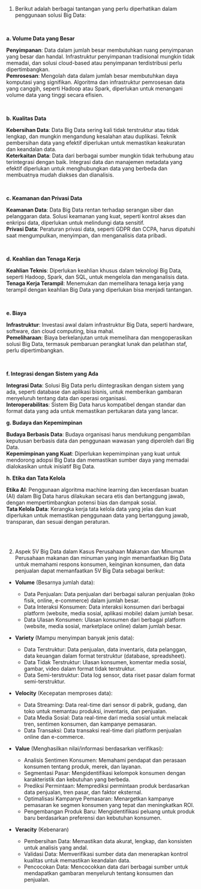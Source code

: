 1. Berikut adalah berbagai tantangan yang perlu diperhatikan dalam penggunaan solusi Big Data:

<br>

**a. Volume Data yang Besar**
<br>

**Penyimpanan**: Data dalam jumlah besar membutuhkan ruang penyimpanan yang besar dan handal. Infrastruktur penyimpanan tradisional mungkin tidak memadai, dan solusi cloud-based atau penyimpanan terdistribusi perlu dipertimbangkan.<br>
**Pemrosesan**: Mengolah data dalam jumlah besar membutuhkan daya komputasi yang signifikan. Algoritma dan infrastruktur pemrosesan data yang canggih, seperti Hadoop atau Spark, diperlukan untuk menangani volume data yang tinggi secara efisien.

<br>

**b. Kualitas Data**
<br>

**Kebersihan Data**: Data Big Data sering kali tidak terstruktur atau tidak lengkap, dan mungkin mengandung kesalahan atau duplikasi. Teknik pembersihan data yang efektif diperlukan untuk memastikan keakuratan dan keandalan data. <br>
**Keterkaitan Data**: Data dari berbagai sumber mungkin tidak terhubung atau terintegrasi dengan baik. Integrasi data dan manajemen metadata yang efektif diperlukan untuk menghubungkan data yang berbeda dan membuatnya mudah diakses dan dianalisis.

<br>

**c. Keamanan dan Privasi Data**
<br>

**Keamanan Data**: Data Big Data rentan terhadap serangan siber dan pelanggaran data. Solusi keamanan yang kuat, seperti kontrol akses dan enkripsi data, diperlukan untuk melindungi data sensitif. <br>
**Privasi Data**: Peraturan privasi data, seperti GDPR dan CCPA, harus dipatuhi saat mengumpulkan, menyimpan, dan menganalisis data pribadi.

<br>

**d. Keahlian dan Tenaga Kerja**
<br>

**Keahlian Teknis**: Diperlukan keahlian khusus dalam teknologi Big Data, seperti Hadoop, Spark, dan SQL, untuk mengelola dan menganalisis data. <br>
**Tenaga Kerja Terampil**: Menemukan dan memelihara tenaga kerja yang terampil dengan keahlian Big Data yang diperlukan bisa menjadi tantangan.

<br>

**e. Biaya**
<br>

**Infrastruktur**: Investasi awal dalam infrastruktur Big Data, seperti hardware, software, dan cloud computing, bisa mahal. <br>
**Pemeliharaan**: Biaya berkelanjutan untuk memelihara dan mengoperasikan solusi Big Data, termasuk pembaruan perangkat lunak dan pelatihan staf, perlu dipertimbangkan.

<br>

**f. Integrasi dengan Sistem yang Ada**
<br>

**Integrasi Data**: Solusi Big Data perlu diintegrasikan dengan sistem yang ada, seperti database dan aplikasi bisnis, untuk memberikan gambaran menyeluruh tentang data dan operasi organisasi. <br>
**Interoperabilitas**: Sistem Big Data harus kompatibel dengan standar dan format data yang ada untuk memastikan pertukaran data yang lancar.

**g. Budaya dan Kepemimpinan**
<br>

**Budaya Berbasis Data**: Budaya organisasi harus mendukung pengambilan keputusan berbasis data dan penggunaan wawasan yang diperoleh dari Big Data. <br>
**Kepemimpinan yang Kuat**: Diperlukan kepemimpinan yang kuat untuk mendorong adopsi Big Data dan memastikan sumber daya yang memadai dialokasikan untuk inisiatif Big Data.

**h. Etika dan Tata Kelola**
<br>

**Etika AI**: Penggunaan algoritma machine learning dan kecerdasan buatan (AI) dalam Big Data harus dilakukan secara etis dan bertanggung jawab, dengan mempertimbangkan potensi bias dan dampak sosial. <br>
**Tata Kelola Data**: Kerangka kerja tata kelola data yang jelas dan kuat diperlukan untuk memastikan penggunaan data yang bertanggung jawab, transparan, dan sesuai dengan peraturan.

<br><br>


2. Aspek 5V Big Data dalam Kasus Perusahaan Makanan dan Minuman
Perusahaan makanan dan minuman yang ingin memanfaatkan Big Data untuk memahami respons konsumen, keinginan konsumen, dan data penjualan dapat memanfaatkan 5V Big Data sebagai berikut:

- **Volume** (Besarnya jumlah data): 
    - Data Penjualan: Data penjualan dari berbagai saluran penjualan (toko fisik, online, e-commerce) dalam jumlah besar.
    - Data Interaksi Konsumen: Data interaksi konsumen dari berbagai platform (website, media sosial, aplikasi mobile) dalam jumlah besar.
    - Data Ulasan Konsumen: Ulasan konsumen dari berbagai platform (website, media sosial, marketplace online) dalam jumlah besar.

- **Variety** (Mampu menyimpan banyak jenis data): 
    - Data Terstruktur: Data penjualan, data inventaris, data pelanggan, data keuangan dalam format terstruktur (database, spreadsheet).
    - Data Tidak Terstruktur: Ulasan konsumen, komentar media sosial, gambar, video dalam format tidak terstruktur.
    - Data Semi-terstruktur: Data log sensor, data riset pasar dalam format semi-terstruktur.

- **Velocity** (Kecepatan memproses data): 
    - Data Streaming: Data real-time dari sensor di pabrik, gudang, dan toko untuk memantau produksi, inventaris, dan penjualan.
    - Data Media Sosial: Data real-time dari media sosial untuk melacak tren, sentimen konsumen, dan kampanye pemasaran.
    - Data Transaksi: Data transaksi real-time dari platform penjualan online dan e-commerce.

- **Value** (Menghasilkan nilai/informasi berdasarkan verifikasi):
    - Analisis Sentimen Konsumen: Memahami pendapat dan perasaan konsumen tentang produk, merek, dan layanan.
    - Segmentasi Pasar: Mengidentifikasi kelompok konsumen dengan karakteristik dan kebutuhan yang berbeda.
    - Prediksi Permintaan: Memprediksi permintaan produk berdasarkan data penjualan, tren pasar, dan faktor eksternal.
    - Optimalisasi Kampanye Pemasaran: Menargetkan kampanye pemasaran ke segmen konsumen yang tepat dan meningkatkan ROI.
    - Pengembangan Produk Baru: Mengidentifikasi peluang untuk produk baru berdasarkan preferensi dan kebutuhan konsumen.

- **Veracity** (Kebenaran)
    - Pembersihan Data: Memastikan data akurat, lengkap, dan konsisten untuk analisis yang andal.
    - Validasi Data: Memverifikasi sumber data dan menerapkan kontrol kualitas untuk memastikan keandalan data.
    - Pencocokan Data: Mencocokkan data dari berbagai sumber untuk mendapatkan gambaran menyeluruh tentang konsumen dan penjualan.